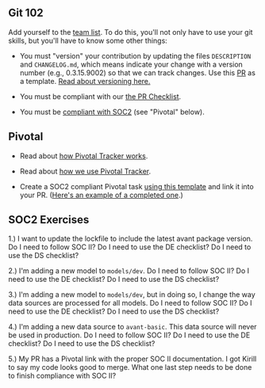 ## Git 102

Add yourself to the [team list](https://github.com/avantcredit/avant/blob/master/R/team.R). To do this, you'll not only have to use your git skills, but you'll have to know some other things:

* You must "version" your contribution by updating the files `DESCRIPTION` and `CHANGELOG.md`, which means indicate your change with a version number (e.g., 0.3.15.9002) so that we can track changes.  Use this [PR](https://github.com/avantcredit/avant/pull/865/files) as a template. [Read about versioning here.](http://semver.org/)

* You must be compliant with our [the PR Checklist](https://github.com/avantcredit/avant-analytics/wiki/PR-Review-Checklist).

* You must be [compliant with SOC2](https://github.com/avantcredit/avant-analytics/wiki/Compliance-(SOC-2)) (see "Pivotal" below).


## Pivotal

* Read about [how Pivotal Tracker works](https://www.pivotaltracker.com/help/articles/quick_start/).

* Read about [how we use Pivotal Tracker](https://github.com/avantcredit/avant-analytics/wiki/How-Avant-Analytics-Uses-Pivotal).

* Create a SOC2 compliant Pivotal task [using this template](https://www.pivotaltracker.com/story/show/120859655) and link it into your PR. ([Here's an example of a completed one](https://www.pivotaltracker.com/n/projects/1257760/stories/118044149).)


## SOC2 Exercises

1.) I want to update the lockfile to include the latest avant package version.  Do I need to follow SOC II?  Do I need to use the DE checklist?  Do I need to use the DS checklist?

2.) I'm adding a new model to `models/dev`. Do I need to follow SOC II?  Do I need to use the DE checklist?  Do I need to use the DS checklist?

3.) I'm adding a new model to `models/dev`, but in doing so, I change the way data sources are processed for all models. Do I need to follow SOC II?  Do I need to use the DE checklist?  Do I need to use the DS checklist?

4.) I'm adding a new data source to `avant-basic`. This data source will never be used in production. Do I need to follow SOC II?  Do I need to use the DE checklist?  Do I need to use the DS checklist?

5.) My PR has a Pivotal link with the proper SOC II documentation.  I got Kirill to say my code looks good to merge.  What one last step needs to be done to finish compliance with SOC II?
